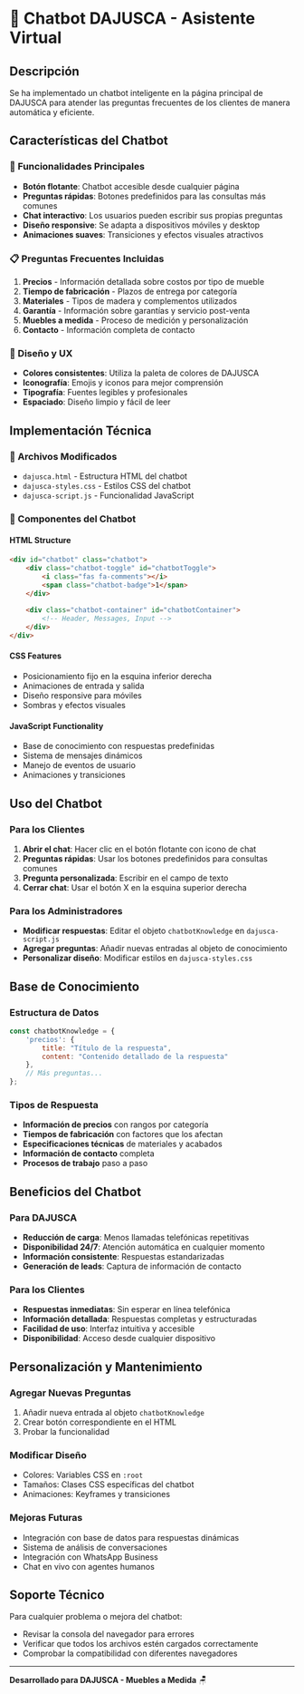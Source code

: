 # 🤖 Chatbot DAJUSCA - Asistente Virtual

## Descripción
Se ha implementado un chatbot inteligente en la página principal de DAJUSCA para atender las preguntas frecuentes de los clientes de manera automática y eficiente.

## Características del Chatbot

### 🎯 Funcionalidades Principales
- **Botón flotante**: Chatbot accesible desde cualquier página
- **Preguntas rápidas**: Botones predefinidos para las consultas más comunes
- **Chat interactivo**: Los usuarios pueden escribir sus propias preguntas
- **Diseño responsive**: Se adapta a dispositivos móviles y desktop
- **Animaciones suaves**: Transiciones y efectos visuales atractivos

### 📋 Preguntas Frecuentes Incluidas
1. **Precios** - Información detallada sobre costos por tipo de mueble
2. **Tiempo de fabricación** - Plazos de entrega por categoría
3. **Materiales** - Tipos de madera y complementos utilizados
4. **Garantía** - Información sobre garantías y servicio post-venta
5. **Muebles a medida** - Proceso de medición y personalización
6. **Contacto** - Información completa de contacto

### 🎨 Diseño y UX
- **Colores consistentes**: Utiliza la paleta de colores de DAJUSCA
- **Iconografía**: Emojis y iconos para mejor comprensión
- **Tipografía**: Fuentes legibles y profesionales
- **Espaciado**: Diseño limpio y fácil de leer

## Implementación Técnica

### 📁 Archivos Modificados
- `dajusca.html` - Estructura HTML del chatbot
- `dajusca-styles.css` - Estilos CSS del chatbot
- `dajusca-script.js` - Funcionalidad JavaScript

### 🔧 Componentes del Chatbot

#### HTML Structure
```html
<div id="chatbot" class="chatbot">
    <div class="chatbot-toggle" id="chatbotToggle">
        <i class="fas fa-comments"></i>
        <span class="chatbot-badge">1</span>
    </div>
    
    <div class="chatbot-container" id="chatbotContainer">
        <!-- Header, Messages, Input -->
    </div>
</div>
```

#### CSS Features
- Posicionamiento fijo en la esquina inferior derecha
- Animaciones de entrada y salida
- Diseño responsive para móviles
- Sombras y efectos visuales

#### JavaScript Functionality
- Base de conocimiento con respuestas predefinidas
- Sistema de mensajes dinámicos
- Manejo de eventos de usuario
- Animaciones y transiciones

## Uso del Chatbot

### Para los Clientes
1. **Abrir el chat**: Hacer clic en el botón flotante con icono de chat
2. **Preguntas rápidas**: Usar los botones predefinidos para consultas comunes
3. **Pregunta personalizada**: Escribir en el campo de texto
4. **Cerrar chat**: Usar el botón X en la esquina superior derecha

### Para los Administradores
- **Modificar respuestas**: Editar el objeto `chatbotKnowledge` en `dajusca-script.js`
- **Agregar preguntas**: Añadir nuevas entradas al objeto de conocimiento
- **Personalizar diseño**: Modificar estilos en `dajusca-styles.css`

## Base de Conocimiento

### Estructura de Datos
```javascript
const chatbotKnowledge = {
    'precios': {
        title: "Título de la respuesta",
        content: "Contenido detallado de la respuesta"
    },
    // Más preguntas...
};
```

### Tipos de Respuesta
- **Información de precios** con rangos por categoría
- **Tiempos de fabricación** con factores que los afectan
- **Especificaciones técnicas** de materiales y acabados
- **Información de contacto** completa
- **Procesos de trabajo** paso a paso

## Beneficios del Chatbot

### Para DAJUSCA
- **Reducción de carga**: Menos llamadas telefónicas repetitivas
- **Disponibilidad 24/7**: Atención automática en cualquier momento
- **Información consistente**: Respuestas estandarizadas
- **Generación de leads**: Captura de información de contacto

### Para los Clientes
- **Respuestas inmediatas**: Sin esperar en línea telefónica
- **Información detallada**: Respuestas completas y estructuradas
- **Facilidad de uso**: Interfaz intuitiva y accesible
- **Disponibilidad**: Acceso desde cualquier dispositivo

## Personalización y Mantenimiento

### Agregar Nuevas Preguntas
1. Añadir nueva entrada al objeto `chatbotKnowledge`
2. Crear botón correspondiente en el HTML
3. Probar la funcionalidad

### Modificar Diseño
- Colores: Variables CSS en `:root`
- Tamaños: Clases CSS específicas del chatbot
- Animaciones: Keyframes y transiciones

### Mejoras Futuras
- Integración con base de datos para respuestas dinámicas
- Sistema de análisis de conversaciones
- Integración con WhatsApp Business
- Chat en vivo con agentes humanos

## Soporte Técnico

Para cualquier problema o mejora del chatbot:
- Revisar la consola del navegador para errores
- Verificar que todos los archivos estén cargados correctamente
- Comprobar la compatibilidad con diferentes navegadores

---

**Desarrollado para DAJUSCA - Muebles a Medida** 🪑
